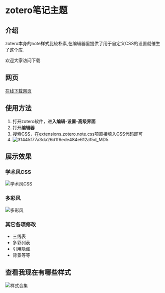# zotero笔记主题

## 介绍

zotero本身的note样式比较朴素,在编辑器里提供了用于自定义CSS的设置就催生了这个库.

欢迎大家访问下载

## 网页

[在线下载网页](https://zottheme.wk8686.top/)

## 使用方法

1. 打开zotero软件，进**入编辑-设置-高级界面**
2. 打开**编辑器**
3. 搜索CSS，在extensions.zotero.note.css项直接填入CSS代码即可
4. ![31445f77a3da26d1f6ede484e612a15d_MD5](https://pic-go-42.oss-cn-guangzhou.aliyuncs.com/img/31445f77a3da26d1f6ede484e612a15d_MD5.png)

## 展示效果

### 学术风CSS

![学术风CSS](https://pic-go-42.oss-cn-guangzhou.aliyuncs.com/img/202411070931625.webp)

### 多彩风

![多彩风](https://pic-go-42.oss-cn-guangzhou.aliyuncs.com/img/202405231525656.png)

### 其它各项修改

- 三线表
- 多彩列表
- 引用隐藏
- 背景等等

## 查看我现在有哪些样式

![样式合集](https://pic-go-42.oss-cn-guangzhou.aliyuncs.com/img/202411061648880.webp)
